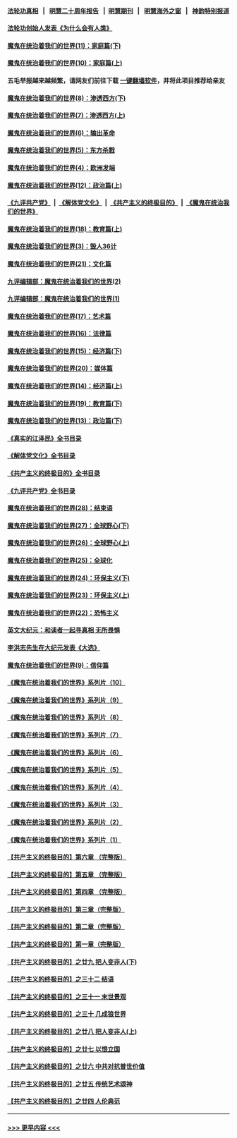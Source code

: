 #### [法轮功真相](https://github.com/gfw-breaker/truth/blob/master/README.md?t=0) &nbsp;&nbsp;|&nbsp;&nbsp; [明慧二十周年报告](https://github.com/gfw-breaker/mh-reports/blob/master/README.md?t=0) &nbsp;&nbsp;|&nbsp;&nbsp;[明慧期刊](https://github.com/gfw-breaker/mh-qikan) &nbsp;&nbsp;|&nbsp;&nbsp; [明慧海外之窗](https://github.com/gfw-breaker/mh-news/blob/master/README.md?t=0) &nbsp;&nbsp;|&nbsp;&nbsp; [神韵特别报道](https://github.com/gfw-breaker/mh-news/blob/master/shenyun.md?t=0)
#### [法轮功创始人发表《为什么会有人类》](../pages/nsc422/n13912117.md?t=03200943) 
#### [魔鬼在统治着我们的世界(11)：家庭篇(下)](../pages/nsc422/n10440961.md?t=03200943) 
#### [魔鬼在统治着我们的世界(10)：家庭篇(上)](../pages/nsc422/n10435448.md?t=03200943) 
#### 五毛举报越来越频繁，请网友们前往下载 [一键翻墙软件](https://github.com/gfw-breaker/ssr-accounts)，并将此项目推荐给亲友
#### [魔鬼在统治着我们的世界(8)：渗透西方(下)](../pages/nsc422/n10429603.md?t=03200943) 
#### [魔鬼在统治着我们的世界(7)：渗透西方(上)](../pages/nsc422/n10426013.md?t=03200943) 
#### [魔鬼在统治着我们的世界(6)：输出革命](../pages/nsc422/n10421536.md?t=03200943) 
#### [魔鬼在统治着我们的世界(5)：东方杀戮](../pages/nsc422/n10417707.md?t=03200943) 
#### [魔鬼在统治着我们的世界(4)：欧洲发端](../pages/nsc422/n10414890.md?t=03200943) 
#### [魔鬼在统治着我们的世界(12)：政治篇(上)](../pages/nsc422/n10444576.md?t=03200943) 
#### [《九评共产党》](https://github.com/begood0513/9ping.md/blob/master/README.md) &nbsp;|&nbsp; [《解体党文化》](../../../../jtdwh.md/blob/master/README.md)  &nbsp;|&nbsp; [《共产主义的终极目的》](../../../../gczydzjmd.md/blob/master/README.md) &nbsp;|&nbsp; [《魔鬼在统治我们的世界》](../../../../mgztzwmdsj.md/blob/master/README.md) 
#### [魔鬼在统治着我们的世界(18)：教育篇(上)](../pages/nsc422/n10526970.md?t=03200943) 
#### [魔鬼在统治着我们的世界(3)：毁人36计](../pages/nsc422/n10411583.md?t=03200943) 
#### [魔鬼在统治着我们的世界(21)：文化篇](../pages/nsc422/n10597706.md?t=03200943) 
#### [九评编辑部：魔鬼在统治着我们的世界(2)](../pages/nsc422/n10410036.md?t=03200943) 
#### [九评编辑部：魔鬼在统治着我们的世界(1)](../pages/nsc422/n10406825.md?t=03200943) 
#### [魔鬼在统治着我们的世界(17)：艺术篇](../pages/nsc422/n10499093.md?t=03200943) 
#### [魔鬼在统治着我们的世界(16)：法律篇](../pages/nsc422/n10485969.md?t=03200943) 
#### [魔鬼在统治着我们的世界(15)：经济篇(下)](../pages/nsc422/n10469975.md?t=03200943) 
#### [魔鬼在统治着我们的世界(20)：媒体篇](../pages/nsc422/n10586579.md?t=03200943) 
#### [魔鬼在统治着我们的世界(14)：经济篇(上)](../pages/nsc422/n10457370.md?t=03200943) 
#### [魔鬼在统治着我们的世界(19)：教育篇(下)](../pages/nsc422/n10564808.md?t=03200943) 
#### [魔鬼在统治着我们的世界(13)：政治篇(下)](../pages/nsc422/n10448270.md?t=03200943) 
#### [《真实的江泽民》全书目录](../pages/nsc422/n13721399.md?t=03200943) 
#### [《解体党文化》全书目录](../pages/nsc422/n13721157.md?t=03200943) 
#### [《共产主义的终极目的》全书目录](../pages/nsc422/n13721048.md?t=03200943) 
#### [《九评共产党》全书目录](../pages/nsc422/n13708085.md?t=03200943) 
#### [魔鬼在统治着我们的世界(28)：结束语](../pages/nsc422/n10936246.md?t=03200943) 
#### [魔鬼在统治着我们的世界(27)：全球野心(下)](../pages/nsc422/n10928319.md?t=03200943) 
#### [魔鬼在统治着我们的世界(26)：全球野心(上)](../pages/nsc422/n10900318.md?t=03200943) 
#### [魔鬼在统治着我们的世界(25)：全球化](../pages/nsc422/n10788205.md?t=03200943) 
#### [魔鬼在统治着我们的世界(24)：环保主义(下)](../pages/nsc422/n10695307.md?t=03200943) 
#### [魔鬼在统治着我们的世界(23)：环保主义(上)](../pages/nsc422/n10688613.md?t=03200943) 
#### [魔鬼在统治着我们的世界(22)：恐怖主义](../pages/nsc422/n10614727.md?t=03200943) 
#### [英文大纪元：和读者一起寻真相 无所畏惧](../pages/nsc422/n12542027.md?t=03200943) 
#### [李洪志先生在大纪元发表《大选》](../pages/nsc422/n12534746.md?t=03200943) 
#### [魔鬼在统治着我们的世界(9)：信仰篇](../pages/nsc422/n10432159.md?t=03200943) 
#### [《魔鬼在统治着我们的世界》系列片（10）](../pages/nsc422/n12292670.md?t=03200943) 
#### [《魔鬼在统治着我们的世界》系列片（9）](../pages/nsc422/n12290859.md?t=03200943) 
#### [《魔鬼在统治着我们的世界》系列片（8）](../pages/nsc422/n12287445.md?t=03200943) 
#### [《魔鬼在统治着我们的世界》系列片（7）](../pages/nsc422/n12283425.md?t=03200943) 
#### [《魔鬼在统治着我们的世界》系列片（6）](../pages/nsc422/n12282314.md?t=03200943) 
#### [《魔鬼在统治着我们的世界》系列片（5）](../pages/nsc422/n12281419.md?t=03200943) 
#### [《魔鬼在统治着我们的世界》系列片（4）](../pages/nsc422/n12274024.md?t=03200943) 
#### [《魔鬼在统治着我们的世界》系列片（3）](../pages/nsc422/n12271322.md?t=03200943) 
#### [《魔鬼在统治着我们的世界》系列片（2）](../pages/nsc422/n12269049.md?t=03200943) 
#### [《魔鬼在统治着我们的世界》系列片（1）](../pages/nsc422/n12267575.md?t=03200943) 
#### [【共产主义的终极目的】第六章 （完整版）](../pages/nsc422/n11428913.md?t=03200943) 
#### [【共产主义的终极目的】第五章 （完整版）](../pages/nsc422/n11428912.md?t=03200943) 
#### [【共产主义的终极目的】第四章 （完整版）](../pages/nsc422/n11428907.md?t=03200943) 
#### [【共产主义的终极目的】第三章（完整版）](../pages/nsc422/n11428848.md?t=03200943) 
#### [【共产主义的终极目的】第二章（完整版）](../pages/nsc422/n11428831.md?t=03200943) 
#### [【共产主义的终极目的】第一章（完整版）](../pages/nsc422/n11417651.md?t=03200943) 
#### [【共产主义的终极目的】之廿九 把人变非人(下)](../pages/nsc422/n11344140.md?t=03200943) 
#### [【共产主义的终极目的】之三十二 结语](../pages/nsc422/n11360535.md?t=03200943) 
#### [【共产主义的终极目的】之三十一 末世景观](../pages/nsc422/n11351129.md?t=03200943) 
#### [【共产主义的终极目的】之三十 几成狼世界](../pages/nsc422/n11348280.md?t=03200943) 
#### [【共产主义的终极目的】之廿八 把人变非人(上)](../pages/nsc422/n11340492.md?t=03200943) 
#### [【共产主义的终极目的】之廿七 以恨立国](../pages/nsc422/n11336944.md?t=03200943) 
#### [【共产主义的终极目的】之廿六 中共对抗普世价值](../pages/nsc422/n11324785.md?t=03200943) 
#### [【共产主义的终极目的】之廿五 传统艺术颂神](../pages/nsc422/n11296396.md?t=03200943) 
#### [【共产主义的终极目的】之廿四 人伦典范](../pages/nsc422/n11296397.md?t=03200943) 

----
#### [ >>> 更早内容 <<< ](../indexes/nsc422-earlier.md)
